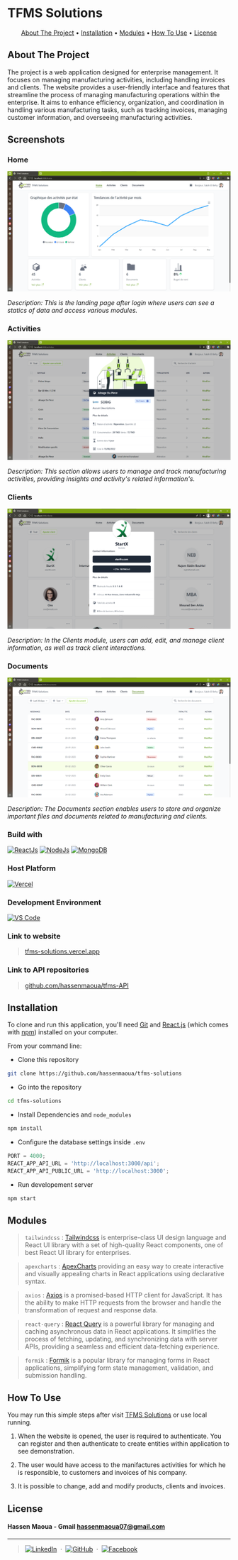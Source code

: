 # TFMS Solutions

<p align="center">
  <a href="#about-the-project">About The Project</a> •
  <a href="#installation">Installation</a> •
  <a href="#modules">Modules</a> •
  <a href="#how-to-use">How To Use</a> •
  <a href="#license">License</a>
</p>

## About The Project

The project is a web application designed for enterprise management. It focuses on managing manufacturing activities, including handling invoices and clients. The website provides a user-friendly interface and features that streamline the process of managing manufacturing operations within the enterprise. It aims to enhance efficiency, organization, and coordination in handling various manufacturing tasks, such as tracking invoices, managing customer information, and overseeing manufacturing activities.

## Screenshots

### Home

![Home](public/media/screenshots/home.png)

_Description: This is the landing page after login where users can see a statics of data and access various modules._

### Activities

![Activities](public/media/screenshots/activities.png)

_Description: This section allows users to manage and track manufacturing activities, providing insights and activity's related information's._

### Clients

![Clients](public/media/screenshots/clients.png)

_Description: In the Clients module, users can add, edit, and manage client information, as well as track client interactions._

### Documents

![Documents](public/media/screenshots/documents.png)

_Description: The Documents section enables users to store and organize important files and documents related to manufacturing and clients._

### Build with

[<img alt="ReactJs" src="https://img.shields.io/badge/react-%2320232a.svg?style=for-the-badge&logo=react&logoColor=%2361DAFB">](https://reactjs.org/)
[<img alt="NodeJs" src="https://img.shields.io/badge/node-6DA55F?style=for-the-badge&logo=node.js&logoColor=white">](https://nodejs.org/en/)
[<img alt="MongoDB" src="https://img.shields.io/badge/MongoDB-%234ea94b.svg?style=for-the-badge&logo=mongodb&logoColor=white">](https://www.mongodb.com/)

### Host Platform

[<img alt="Vercel" src="https://img.shields.io/badge/vercel-%23000000.svg?style=for-the-badge&logo=vercel&logoColor=white">](https://vercel.com/dashboard)

### Development Environment

[<img alt="VS Code" src="https://img.shields.io/badge/VS%20Code-0078d7.svg?style=for-the-badge&logo=visual-studio-code&logoColor=white">](https://code.visualstudio.com/)

### Link to website

> [tfms-solutions.vercel.app](https://tfms-solutions.vercel.app)

### Link to API repositories

> [github.com/hassenmaoua/tfms-API](https://github.com/hassenmaoua/tfms-API)

## Installation

To clone and run this application, you'll need [Git](https://git-scm.com) and [React.js](https://react-cn.github.io/react/downloads.html) (which comes with [npm](http://npmjs.com)) installed on your computer.

From your command line:

- Clone this repository

```bash
git clone https://github.com/hassenmaoua/tfms-solutions
```

- Go into the repository

```bash
cd tfms-solutions
```

- Install Dependencies and `node_modules`

```bash
npm install
```

- Configure the database settings inside `.env`

```js
PORT = 4000;
REACT_APP_API_URL = 'http://localhost:3000/api';
REACT_APP_API_PUBLIC_URL = 'http://localhost:3000';
```

- Run developement server

```bash
npm start
```

## Modules

> `tailwindcss` : [Tailwindcss](https://tailwindcss.com/) is enterprise-class UI design language and React UI library with a set of high-quality React components, one of best React UI library for enterprises.

> `apexcharts` : [ApexCharts](https://apexcharts.com/docs/react-charts/) providing an easy way to create interactive and visually appealing charts in React applications using declarative syntax.

> `axios` : [Axios](https://axios-http.com/docs/intro) is a promised-based HTTP client for JavaScript. It has the ability to make HTTP requests from the browser and handle the transformation of request and response data.

> `react-query` : [React Query](https://tanstack.com/query/v3/docs/react/overview) is a powerful library for managing and caching asynchronous data in React applications. It simplifies the process of fetching, updating, and synchronizing data with server APIs, providing a seamless and efficient data-fetching experience.

> `formik` : [Formik](https://formik.org/docs/overview) is a popular library for managing forms in React applications, simplifying form state management, validation, and submission handling.

## How To Use

You may run this simple steps after visit [TFMS Solutions](https://tfms-solutions.vercel.app/) or use local running.

1. When the website is opened, the user is required to authenticate. You can register and then authenticate to create entities within application to see demonstration.

2. The user would have access to the manifactures activities for which he is responsible, to customers and invoices of his company.

3. It is possible to change, add and modify products, clients and invoices.

## License

#### Hassen Maoua - Gmail [hassenmaoua07@gmail.com](https://mail.google.com/mail/?view=cm&fs=1&to=hassenmaoua07@gmail.com&su=About+LMW+API)

---

> [<img alt="LinkedIn" src="https://img.shields.io/twitter/url?color=green&label=Hassen%20Maoua&logo=linkedin&style=social&url=https%3A%2F%2Fwww.linkedin.com%2Fin%2Fhassen-maoua">](https://linkedin.com/in/hassen-maoua) &nbsp;&middot;&nbsp; [<img alt="GitHub" src="https://img.shields.io/twitter/url?label=Hassen%20Maoua&logo=github&style=social&url=https%3A%2F%2Fgithub.com%2Fhassenmaoua">](https://github.com/hassenmaoua) &nbsp;&middot;&nbsp; [<img alt="Facebook" src="https://img.shields.io/twitter/url?label=Hassen%20Maoua&logo=facebook&style=social&url=https%3A%2F%2Ffacebook.com%2Fhassen.maoua">](https://facebook.com/hassen.maoua)
